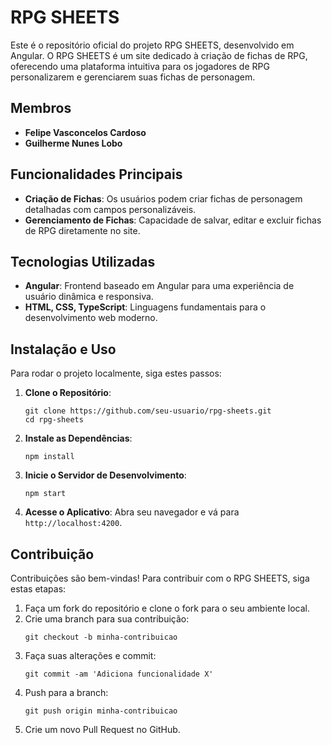 # RPG SHEETS

Este é o repositório oficial do projeto RPG SHEETS, desenvolvido em Angular. O RPG SHEETS é um site dedicado à criação de fichas de RPG, oferecendo uma plataforma intuitiva para os jogadores de RPG personalizarem e gerenciarem suas fichas de personagem.

## Membros

- **Felipe Vasconcelos Cardoso**
- **Guilherme Nunes Lobo**

## Funcionalidades Principais

- **Criação de Fichas**: Os usuários podem criar fichas de personagem detalhadas com campos personalizáveis.
- **Gerenciamento de Fichas**: Capacidade de salvar, editar e excluir fichas de RPG diretamente no site.

## Tecnologias Utilizadas

- **Angular**: Frontend baseado em Angular para uma experiência de usuário dinâmica e responsiva.
- **HTML, CSS, TypeScript**: Linguagens fundamentais para o desenvolvimento web moderno.

## Instalação e Uso

Para rodar o projeto localmente, siga estes passos:

1. **Clone o Repositório**:
   ```
   git clone https://github.com/seu-usuario/rpg-sheets.git
   cd rpg-sheets
   ```

2. **Instale as Dependências**:
   ```
   npm install
   ```

3. **Inicie o Servidor de Desenvolvimento**:
   ```
   npm start
   ```

4. **Acesse o Aplicativo**:
   Abra seu navegador e vá para `http://localhost:4200`.

## Contribuição

Contribuições são bem-vindas! Para contribuir com o RPG SHEETS, siga estas etapas:

1. Faça um fork do repositório e clone o fork para o seu ambiente local.
2. Crie uma branch para sua contribuição:
   ```
   git checkout -b minha-contribuicao
   ```
3. Faça suas alterações e commit:
   ```
   git commit -am 'Adiciona funcionalidade X'
   ```
4. Push para a branch:
   ```
   git push origin minha-contribuicao
   ```
5. Crie um novo Pull Request no GitHub.
